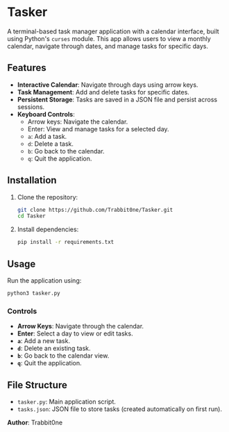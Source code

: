 # Tasker
A terminal-based task manager application with a calendar interface, built using Python's `curses` module. This app allows users to view a monthly calendar, navigate through dates, and manage tasks for specific days.

## Features

- **Interactive Calendar**: Navigate through days using arrow keys.
- **Task Management**: Add and delete tasks for specific dates.
- **Persistent Storage**: Tasks are saved in a JSON file and persist across sessions.
- **Keyboard Controls**:
  - Arrow keys: Navigate the calendar.
  - Enter: View and manage tasks for a selected day.
  - `a`: Add a task.
  - `d`: Delete a task.
  - `b`: Go back to the calendar.
  - `q`: Quit the application.

## Installation

1. Clone the repository:
   ```bash
   git clone https://github.com/Trabbit0ne/Tasker.git
   cd Tasker
   ```

2. Install dependencies:
   ```bash
   pip install -r requirements.txt
   ```

## Usage

Run the application using:
```bash
python3 tasker.py
```

### Controls
- **Arrow Keys**: Navigate through the calendar.
- **Enter**: Select a day to view or edit tasks.
- **`a`**: Add a new task.
- **`d`**: Delete an existing task.
- **`b`**: Go back to the calendar view.
- **`q`**: Quit the application.

## File Structure

- `tasker.py`: Main application script.
- `tasks.json`: JSON file to store tasks (created automatically on first run).

**Author**: Trabbit0ne
